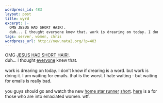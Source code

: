 ```yaml
--- 
wordpress_id: 483
layout: post
title: wyrd
excerpt: |-
  OMG JESUS HAD SHORT HAIR!.
  duh... I thought everyone knew that. work is drearing on today. I don't know if drearing is a word. but work is doing it. I am waiting for emails. that is the worst. I hate waiting - but waiting for emails is really ...
tags: server, women, chris
wordpress_url: http://new.nata2.org/?p=483
---
```

OMG <a href="http://www.geocities.com/athens/troy/5043/Shorthair.html#TomBlack">JESUS HAD SHORT HAIR!</a>.<br>
duh... I thought <a href="http://www.kimmillerconcernedchristians.com/">everyone</a> knew that.<br>
<br>
work is drearing on today. I don't know if drearing is a word. but work is doing it. I am waiting for emails. that is the worst. I hate waiting - but waiting for emails is really bad.<br>
<br>
you guys should go and watch the new <a href="http://homestarrunner.com">home star runner</a> <a href="http://homestarrunner.com/whatsinthebag.html">short</a>. <a href="http://web.ecomplanet.com/MULA4993/ServerContent/MyCustomImages/MULA4993CustomImage0535680.jpg">here</a> is a for those who are into emaciated women. wtf.

